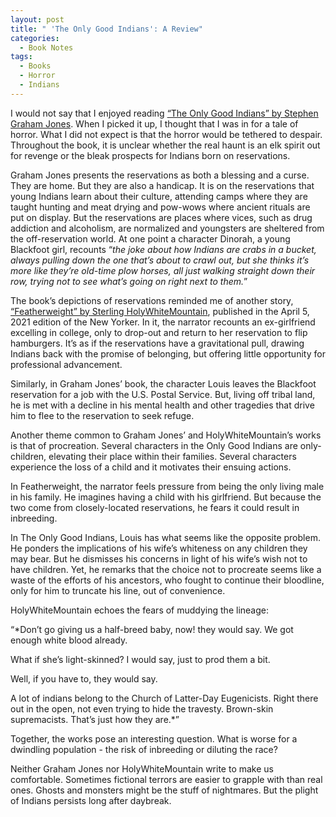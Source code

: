 ```yaml
---
layout: post
title: " 'The Only Good Indians': A Review"
categories:
  - Book Notes
tags:
  - Books
  - Horror
  - Indians
---
```


I would not say that I enjoyed reading [“The Only Good Indians” by Stephen Graham Jones](https://www.demontheory.net/the-only-good-indians/).  When I picked it up, I thought that I was in for a tale of horror.  What I did not expect is that the horror would be tethered to despair.  Throughout the book, it is unclear whether the real haunt is an elk spirit out for revenge or the bleak prospects for Indians born on reservations.

Graham Jones presents the reservations as both a blessing and a curse.  They are home.  But they are also a handicap.  It is on the reservations that young Indians learn about their culture, attending camps where they are taught hunting and meat drying and pow-wows where ancient rituals are put on display.  But the reservations are places where vices, such as drug addiction and alcoholism, are normalized and youngsters are sheltered from the off-reservation world.  At one point a character Dinorah, a young Blackfoot girl, recounts “*the joke about how Indians are crabs in a bucket, always pulling down the one that’s about to crawl out, but she thinks it’s more like they’re old-time plow horses, all just walking straight down their row, trying not to see what’s going on right next to them.*”  

The book’s depictions of reservations reminded me of another story,   [“Featherweight” by Sterling HolyWhiteMountain](https://www.newyorker.com/magazine/2021/04/05/featherweight), published in the April 5, 2021 edition of the New Yorker.  In it, the narrator recounts an ex-girlfriend excelling in college, only to drop-out and return to her reservation to flip hamburgers.  It’s as if the reservations have a gravitational pull, drawing Indians back with the promise of belonging, but offering little opportunity for professional advancement.

Similarly, in Graham Jones’ book, the character Louis leaves the Blackfoot reservation for a job with the U.S. Postal Service.  But, living off tribal land, he is met with a decline in his mental health and other tragedies that drive him to flee to the reservation to seek refuge.   

Another theme common to Graham Jones’ and HolyWhiteMountain’s works is that of procreation.  Several characters in the Only Good Indians are only-children, elevating their place within their families. Several characters experience the loss of a child and it motivates their ensuing actions.  

In Featherweight, the narrator feels pressure from being the only living male in his family.  He imagines having a child with his girlfriend.  But because the two come from closely-located reservations, he fears it could result in inbreeding.  

In The Only Good Indians, Louis has what seems like the opposite problem.  He ponders the implications of his wife’s whiteness on any children they may bear.  But he dismisses his concerns in light of his wife’s wish not to have children.  Yet, he remarks that the choice not to procreate seems like a waste of the efforts of his ancestors, who fought to continue their bloodline, only for him to truncate his line, out of convenience.  

HolyWhiteMountain echoes the fears of muddying the lineage: 

“*Don’t go giving us a half-breed baby, now! they would say. We got enough white blood already.

What if she’s light-skinned? I would say, just to prod them a bit.

Well, if you have to, they would say.

A lot of indians belong to the Church of Latter-Day Eugenicists. Right there out in the open, not even trying to hide the travesty. Brown-skin supremacists. That’s just how they are.*”

Together, the works pose an interesting question.  What is worse for a dwindling population - the risk of inbreeding or diluting the race?  

Neither Graham Jones nor HolyWhiteMountain write to make us comfortable.  Sometimes fictional terrors are easier to grapple with than real ones.  Ghosts and monsters might be the stuff of nightmares.  But the plight of Indians persists long after daybreak.  

 
